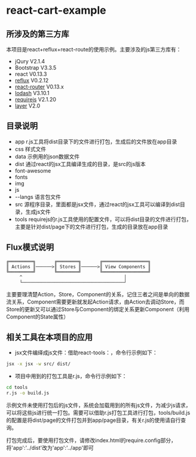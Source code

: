 # react-cart-example
## 所涉及的第三方库
本项目是react+reflux+react-route的使用示例。主要涉及的js第三方库有：
- jQury V2.1.4
- Bootstrap V3.3.5
- react V0.13.3
- [reflux](https://github.com/reflux/refluxjs) V0.2.12
- [react-router](https://github.com/rackt/react-router) V0.13.x
- [lodash](https://github.com/lodash/lodash/) V3.10.1
- [requirejs](http://requirejs.org) V2.1.20
- [layer](http://layer.layui.com/) V2.0

## 目录说明
* app r.js工具将dist目录下的文件进行打包，生成后的文件放在app目录
* css 样式文件
* data 示例用的json数据文件
* dist 通过react的jsx工具编译生成的目录，是src的js版本
* font-awesome
* fonts
* img
* js
* --langs 语言包文件
* src 源程序目录，里面都是jsx文件，通过react的jsx工具可以编译到dist目录，生成js文件
* tools  requirejs的r.js工具使用的配置文件，可以将dist目录的文件进行打包，主要是针对dist/page下的文件进行打包，生成的目录放在app目录

## Flux模式说明
```
╔═════════╗       ╔════════╗       ╔═════════════════╗
║ Actions ║──────>║ Stores ║──────>║ View Components ║
╚═════════╝       ╚════════╝       ╚═════════════════╝
     ^                                      │
     └──────────────────────────────────────┘

```
主要要理清楚Action，Store，Component的关系，记住三者之间是单向的数据流关系，Component需要更新就发起Action请求，由Action去调动Store，而Store的更新又可以通过Store与Component的绑定关系更新Component（利用Component的State属性）

## 相关工具在本项目的应用


* jsx文件编绎成js文件：借助react-tools：，命令行示例如下：
```bash
jsx -x jsx -w src/ dist/
```
* 项目中用到的打包工具是r.js，命令行示例如下：
```bash
cd tools
r.js -o build.js
```
示例文件未使用打包后的js文件，系统会加载用到的所有js文件，为减少js请求，可以将这些js进行统一打包。需要可以借助r.js打包工具进行打包，tools/build.js的配置是将dist/page的文件打包并到app/page目录，有关r.js的使用请自行查询。

打包完成后，要使用打包文件，请修改index.html的require.config部分，将'app':'../dist'改为'app':'../app'即可
